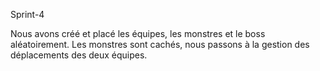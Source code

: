 Sprint-4

Nous avons créé et placé les équipes, les monstres et le boss aléatoirement.
Les monstres sont cachés, nous passons à la gestion des déplacements
des deux équipes.
